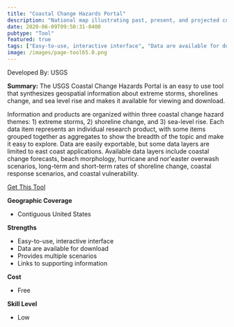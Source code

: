 ```yaml
---
title: "Coastal Change Hazards Portal"
description: "National map illustrating past, present, and projected coastal conditions"
date: 2020-06-09T09:50:31-0400
pubtype: "Tool"
featured: true
tags: ["Easy-to-use, interactive interface", "Data are available for download", "Provides multiple scenarios", "Links to supporting information"]
image: /images/page-tool65.0.png
---
```

Developed By: USGS

**Summary:** The USGS Coastal Change Hazards Portal is an easy to use tool that synthesizes geospatial information about extreme storms, shorelines change, and sea level rise and makes it available for viewing and download. 

Information and products are organized within three coastal change hazard themes: 1) extreme storms, 2) shoreline change, and 3) sea-level rise. Each data item represents an individual research product, with some items grouped together as aggregates to show the breadth of the topic and make it easy to explore. Data are easily exportable, but some data layers are limited to east coast applications. Available data layers include coastal change forecasts, beach morphology, hurricane and nor'easter overwash scenarios, long-term and short-term rates of shoreline change, coastal response scenarios, and coastal vulnerability.

<a href="https://marine.usgs.gov/coastalchangehazardsportal/" target="_blank">Get This Tool</a>

__**Geographic Coverage**__
- Contiguous United States

__**Strengths**__
-  Easy-to-use, interactive interface
-   Data are available for download
-   Provides multiple scenarios
-   Links to supporting information

__**Cost**__
- Free

__**Skill Level**__
- Low
